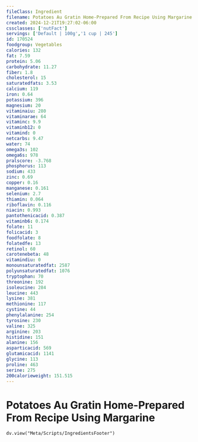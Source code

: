 ```yaml
---
fileClass: Ingredient
filename: Potatoes Au Gratin Home-Prepared From Recipe Using Margarine
created: 2024-12-21T19:27:02-06:00
cssclasses: ['nutFact']
servings: ['Default | 100g','1 cup | 245']
id: 170524
foodgroup: Vegetables
calories: 132
fat: 7.59
protein: 5.06
carbohydrate: 11.27
fiber: 1.8
cholesterol: 15
saturatedfats: 3.53
calcium: 119
iron: 0.64
potassium: 396
magnesium: 20
vitaminaiu: 280
vitaminarae: 64
vitaminc: 9.9
vitaminb12: 0
vitamind: 0
netcarbs: 9.47
water: 74
omega3s: 102
omega6s: 978
pralscore: -3.768
phosphorus: 113
sodium: 433
zinc: 0.69
copper: 0.16
manganese: 0.161
selenium: 2.7
thiamin: 0.064
riboflavin: 0.116
niacin: 0.993
pantothenicacid: 0.387
vitaminb6: 0.174
folate: 11
folicacid: 3
foodfolate: 8
folatedfe: 13
retinol: 60
carotenebeta: 48
vitamindiu: 0
monounsaturatedfat: 2587
polyunsaturatedfat: 1076
tryptophan: 70
threonine: 192
isoleucine: 284
leucine: 443
lysine: 381
methionine: 117
cystine: 44
phenylalanine: 254
tyrosine: 230
valine: 325
arginine: 203
histidine: 151
alanine: 156
asparticacid: 569
glutamicacid: 1141
glycine: 113
proline: 463
serine: 275
200calorieweight: 151.515
---
```


# Potatoes Au Gratin Home-Prepared From Recipe Using Margarine

```dataviewjs
dv.view("Meta/Scripts/IngredientsFooter")
```